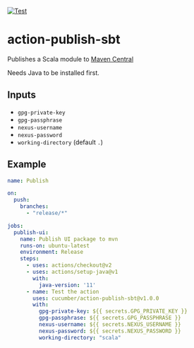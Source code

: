 [![Test](https://github.com/cucumber/action-publish-sbt/actions/workflows/test.yml/badge.svg)](https://github.com/cucumber/action-publish-sbt/actions/workflows/test.yml)

# action-publish-sbt

Publishes a Scala module to [Maven Central](https://search.maven.org/)

Needs Java to be installed first.

## Inputs

* `gpg-private-key`
* `gpg-passphrase`
* `nexus-username`
* `nexus-password`
* `working-directory` (default `.`)

## Example

```yaml
name: Publish

on:
  push:
    branches:
      - "release/*"

jobs:
  publish-ui:
    name: Publish UI package to mvn
    runs-on: ubuntu-latest
    environment: Release
    steps:
      - uses: actions/checkout@v2
      - uses: actions/setup-java@v1
        with:
          java-version: '11'
      - name: Test the action
        uses: cucumber/action-publish-sbt@v1.0.0
        with:
          gpg-private-key: ${{ secrets.GPG_PRIVATE_KEY }}
          gpg-passphrase: ${{ secrets.GPG_PASSPHRASE }}
          nexus-username: ${{ secrets.NEXUS_USERNAME }}
          nexus-password: ${{ secrets.NEXUS_PASSWORD }}
          working-directory: "scala"
